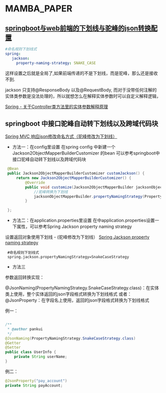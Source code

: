 
# MAMBA_PAPER

## [springboot与web前端的下划线与驼峰的json转换配置](https://www.jianshu.com/p/cb02796dfbd2)

```yaml
#命名规则下划线式
spring:
   jackson:
     property-naming-strategy: SNAKE_CASE
```

这样设置之后就是全局了,如果前端传递的不是下划线，而是驼峰，那么还是接收不到.

jackson 只支持@ResponseBody 以及@RequestBody,
而对于没带任何注解的实体类参数是没法处理的，所以就想怎么在解释实体参数时可以自定义解释逻辑，

[Spring - 关于Controller类方法里的实体参数解释原理](https://www.jianshu.com/p/59f5e3824520)


## springboot 中接口驼峰自动转下划线以及跨域代码块

[Spring MVC 响应json修改命名方式（驼峰修改为下划线）](https://segmentfault.com/a/1190000018635039)

- 方法一：在config里设置
 在spring config 中新建一个Jackson2ObjectMapperBuilderCustomizer 的bean 
 可以参考springboot中接口驼峰自动转下划线以及跨域代码块
```java
 @Bean
 public Jackson2ObjectMapperBuilderCustomizer customJackson() {
     return new Jackson2ObjectMapperBuilderCustomizer() {
         @Override
         public void customize(Jackson2ObjectMapperBuilder jacksonObjectMapperBuilder) {
             //驼峰转换为下划线
             jacksonObjectMapperBuilder.propertyNamingStrategy(PropertyNamingStrategy.SNAKE_CASE);
         }
 
 };
```

- 方法二：在application.properties里设置
 在中application.properties设置一下属性，可以参考Spring Jackson property naming strategy

设置返回对象使用下划线 - (驼峰修改为下划线）
[Spring Jackson property naming strategy](https://javadeveloperzone.com/spring/spring-jackson-property-naming-strategy/)

```properties
 #命名规则下划线式
 spring.jackson.propertyNamingStrategy=SnakeCaseStrategy
 ```
- 方法三

参数返回转换实现：

@JsonNaming(PropertyNamingStrategy.SnakeCaseStrategy.class)：在实体类上使用，整个实体返回的json字段格式转换为下划线格式
或者：@JsonProperty：在字段名上使用，返回的json字段格式转换为下划线格式

例一：
```java

/**
 * @author pankui
 */
@JsonNaming(PropertyNamingStrategy.SnakeCaseStrategy.class)
@Getter
@Setter
public class UserInfo {
    private String userName;
}
```

例二： 
```java
@JsonProperty("pay_account")
private String payAccount;
```





